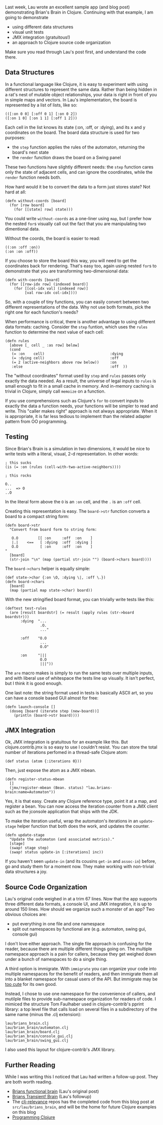 Last week, Lau wrote an excellent sample app (and blog post) demonstrating Brian's Brain in Clojure. Continuing with that example, I am going to demonstrate

* using different data structures
* visual unit tests
* JMX integration (gratuitous!)
* an approach to Clojure source code organization

Make sure you read through Lau's post first, and understand the code there.

## Data Structures

In a functional language like Clojure, it is easy to experiment with using different structures to represent the same data. Rather than being hidden in a rat's nest of mutable object relationships, your data is right in front of you in simple maps and vectors. In Lau's implementation, the board is represented by a list of lists, like so:

<pre><code class="clojure">(([:on 0 0] [:off 0 1] [:on 0 2]) 
([:on 1 0] [:on 1 1] [:off 1 2]))
</code></pre>

Each cell in the list knows its state (:on, :off, or :dying), and its x and y coordinates on the board. The board data structure is used for two purposes:

* the `step` function applies the rules of the automaton, returning the board's next state
* the `render` function draws the board on a Swing panel

These two functions have slightly different needs: the `step` function cares only the state of adjacent cells, and can ignore the coordinates, while the `render` function needs both.

How hard would it be to convert the data to a form just stores state? Not hard at all:

<pre><code class="clojure">(defn without-coords [board]
  (for [row board]
    (for [[state] row] state)))
</code></pre>

You could write `without-coords` as a one-liner using `map`, but I prefer how the nested `for`s visually call out the fact that you are manipulating two dimentional data.

Without the coords, the board is easier to read:

<pre><code class="clojure">((:on :off :on)) 
(:on :on :off))
</code></pre>

If you choose to store the board this way, you will need to get the coordinates back for rendering. That's easy too, again using nested `for`s to demonstrate that you are transforming two-dimensional data:

<pre><code class="clojure">(defn with-coords [board]
  (for [[row-idx row] (indexed board)]
    (for [[col-idx val] (indexed row)]
         [val row-idx col-idx])))
</code></pre>

So, with a couple of tiny functions, you can easily convert between two different representations of the data. Why not use both formats, pick the right one for each function's needs?

When performance is critical, there is another advantage to using different data formats: caching. Consider the `step` funtion, which uses the `rules` function to determine the next value of each cell:

<pre><code class="clojure">(defn rules
  [above [_ cell _ :as row] below]
  (cond
   (= :on    cell)                              :dying
   (= :dying cell)                              :off  
   (= 2 (active-neighbors above row below))     :on   
   :else                                        :off  ))
</code></pre>

The "without coordinates" format used by `step` and `rules` passes only exactly the data needed. As a result, the universe of legal inputs to `rules` is small enough to fit in a small cache in memory. And in-memory caching is trivial in Clojure, simply call `memoize` on a function.

If you use comprehensions such as Clojure's `for` to convert inputs to exactly the data a function needs, your functions will be simpler to read and write. This "caller makes right" approach is not always appropriate. When it is appropriate, it is far less tedious to implement than the related adapter pattern from OO programming.

## Testing

Since Brian's Brain is a simulation in two dimensions, it would be nice to write tests with a literal, visual, 2-d representation. In other words:

<pre><code class="clojure">; this sucks
(is (= :on (rules (cell-with-two-active-neighbors))))

; this rocks

O..
...  => O     
..O
</code></pre>

In the literal form above the `O` is an `:on` cell, and the `.` is an `:off` cell.

Creating this representation is easy. The `board->str` function converts a board to a compact string form:

<pre><code class="clojure">(defn board->str
  "Convert from board form to string form:

   O.O         [[ :on     :off  :on    ]
   |.|    <==   [ :dying  :off  :dying ]
   O.O          [ :on     :off  :on    ]
"
  [board]
  (str-join "\n" (map (partial str-join "") (board->chars board))))
</code></pre>

The `board->chars` helper is equally simple:

<pre><code class="clojure">(def state->char {:on \O, :dying \|, :off \.})
(defn board->chars
  [board]
  (map (partial map state->char) board))
</code></pre>

With the new stringified board format, you can trivially write tests like this:

<pre><code class="clojure">(deftest test-rules
  (are [result boardstr] (= result (apply rules (str->board boardstr)))
       :dying  "...
                .O.
                ..."

       :off    "O.O
                ...
                O.O"

       :on     "|||
                O.O
                |||"))
</code></pre>

The `are` macro makes is simply to run the same tests over multiple inputs, and with liberal use of whitespace the tests line up visually. It isn't perfect, but I think it is good enough.

One last note: the string format used in tests is basically ASCII art, so you can have a console based GUI almost for free:

<pre><code class="clojure">(defn launch-console []
  (doseq [board (iterate step (new-board))]
    (println (board->str board))))
</code></pre>

## JMX Integration

Ok, JMX integration is gratuitous for an example like this. But clojure.contrib.jmx is so easy to use I couldn't resist. You can store the total number of iterations perfomed in a thread-safe Clojure atom:

<pre><code class="clojure">(def status (atom {:iterations 0}))
</code></pre>

Then, just expose the atom as a JMX mbean. 

<pre><code class="clojure">(defn register-status-mbean
  []
  (jmx/register-mbean (Bean. status) "lau.brians-brain:name=Automaton"))
</code></pre>

Yes, it is that easy. Create any Clojure reference type, point it at a map, and register a bean. You can now access the iteration counter from a JMX client such as the jconsole application that ships with the JDK.

To make the iteration useful, wrap the automaton's iterations in an `update-stage` helper function that both does the work, and updates the counter.

<pre><code class="clojure">(defn update-stage
  "Update the automaton (and associated metrics)."
  [stage]
  (swap! stage step)
  (swap! status update-in [:iterations] inc))
</code></pre>

If you haven't seen `update-in` (and its cousins `get-in` and `assoc-in`) before, go and study them for a moment now. They make working with non-trivial data structures a joy.

## Source Code Organization

Lau's original code weighed in at a trim 67 lines. Now that the app supports three different data formats, a console UI, and JMX integration, it is up to around 150 lines. How should we organize such a monster of an app?  Two obvious choices are: 

* put everything in one file and one namespace
* split out namespaces by functional are (e.g. automaton, swing gui, console gui) 

I don't love either approach. The single file approach is confusing for the reader, because there are multiple different things going on. The multiple namespace approach is a pain for callers, because they get weighed down under a bunch of namespaces to do a single thing. 

A third option is immigrate. With `immigrate` you can organize your code into multiple namespaces for the benefit of readers, and then immigrate them all into a blanket namespace for casual users of the API. But immigrate may be [too cute](http://groups.google.com/group/compojure/browse_thread/thread/400aac94e536e633#) for its own good.

Instead, I chose to use one namespace for the convenience of callers, and mutilple files to provide sub-namespace organization for readers of code. I mimiced the structure Tom Faulhaber used in clojure-contrib's pprint library: a top level file that calls load on several files in a subdirectory of the same name (minus the .clj extension):

<pre><code>lau/brians_brain.clj  
lau/brian_brain/automaton.clj
lau/brian_brain/board.clj
lau/brian_brain/console_gui.clj
lau/brian_brain/swing_gui.clj
</code></pre>

I also used this layout for clojure-contrib's JMX library.

## Further Reading

While I was writing this I noticed that Lau had written a follow-up post. They are both worth reading.

* [Brians functional brain](http://blog.bestinclass.dk/index.php/2009/10/brians-functional-brain/) (Lau's original post)
* [Brians Transient! Brain](http://blog.bestinclass.dk/index.php/2009/10/brians-transient-brain/) (Lau's followup)
* The [clj-relevance](http://github.com/stuarthalloway/clj-relevance) repos has the completed code from this blog post at `src/lau/brians_brain`, and will be the home for future Clojure examples on this blog
* [Programming Clojure](http://www.pragprog.com/titles/shcloj/programming-clojure)



